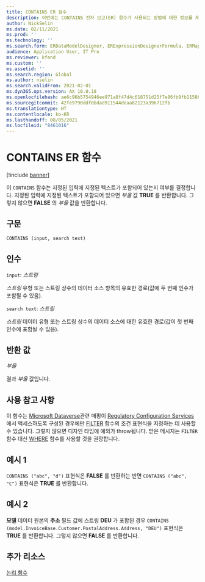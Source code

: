 ```yaml
---
title: CONTAINS ER 함수
description: 이번에는 CONTAINS 전자 보고(ER) 함수가 사용되는 방법에 대한 정보를 제공합니다.
author: NickSelin
ms.date: 02/11/2021
ms.prod: ''
ms.technology: ''
ms.search.form: ERDataModelDesigner, ERExpressionDesignerFormula, ERMappedFormatDesigner, ERModelMappingDesigner
audience: Application User, IT Pro
ms.reviewer: kfend
ms.custom: ''
ms.assetid: ''
ms.search.region: Global
ms.author: nselin
ms.search.validFrom: 2021-02-01
ms.dyn365.ops.version: AX 10.0.18
ms.openlocfilehash: ae6c96b5754946ee971a8f47d4c618751d25f7e86fb9fb115861e97c5e6f536e
ms.sourcegitcommit: 42fe9790ddf0bdad911544deaa82123a396712fb
ms.translationtype: HT
ms.contentlocale: ko-KR
ms.lasthandoff: 08/05/2021
ms.locfileid: "8461016"
---
```

# <a name="contains-er-function"></a>CONTAINS ER 함수

[!include [banner](../includes/banner.md)]

이 `CONTAINS` 함수는 지정된 입력에 지정된 텍스트가 포함되어 있는지 여부를 결정합니다. 지정된 입력에 지정된 텍스트가 포함되어 있으면 *부울* 값 **TRUE** 를 반환합니다. 그렇지 않으면 **FALSE** 의 *부울* 값을 반환합니다.

## <a name="syntax"></a>구문

```vb
CONTAINS (input, search text)
```

## <a name="arguments"></a>인수

`input`: *스트링*

*스트링* 유형 또는 스트링 상수의 데이터 소스 항목의 유효한 경로(값에 두 번째 인수가 포함될 수 있음).

`search text`: *스트링*

*스트링* 데이터 유형 또는 스트링 상수의 데이터 소스에 대한 유효한 경로(값이 첫 번째 인수에 포함될 수 있음).

## <a name="return-values"></a>반환 값

*부울*

결과 *부울* 값입니다.

## <a name="usage-notes"></a>사용 참고 사항

이 함수는 [Microsoft Dataverse](/power-platform/admin/data-integrator)관련 매핑이 [Regulatory Configuration Services](../../../finance/localizations/rcs-globalization-feature.md)에서 액세스하도록 구성된 경우에만 [FILTER](er-functions-list-filter.md) 함수의 조건 표현식을 지정하는 데 사용할 수 있습니다. 그렇지 않으면 디자인 타임에 예외가 throw됩니다. 받은 메시지는 `FILTER` 함수 대신 [WHERE](er-functions-list-where.md) 함수를 사용할 것을 권장합니다.

## <a name="example-1"></a>예시 1

`CONTAINS ("abc", "d")` 표현식은 **FALSE** 를 반환하는 반면 `CONTAINS ("abc", "C")` 표현식은 **TRUE** 를 반환합니다.

## <a name="example-2"></a>예시 2

**모델** 데이터 원본의 **주소** 필드 값에 스트링 **DEU** 가 포함된 경우 `CONTAINS (model.InvoiceBase.Customer.PostalAddress.Address, "DEU")` 표현식은 **TRUE** 를 반환합니다. 그렇지 않으면 **FALSE** 를 반환합니다.

## <a name="additional-resources"></a>추가 리소스

[논리 함수](er-functions-category-logical.md)
